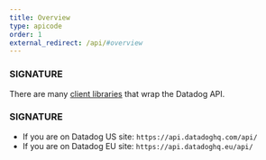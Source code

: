 ```yaml
---
title: Overview
type: apicode
order: 1
external_redirect: /api/#overview
---
```

### SIGNATURE

There are many [client libraries][1] that wrap the Datadog API.

### SIGNATURE

* If you are on Datadog US site: `https://api.datadoghq.com/api/`
* If you are on Datadog EU site: `https://api.datadoghq.eu/api/`

[1]: /developers/libraries
